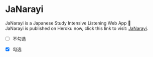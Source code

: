 # JaNarayi
JaNarayi is a Japanese Study Intensive Listening Web App :blue_book: <br>
JaNarayi is published on Heroku now, click this link to visit: [JaNarayi](https://janarayi.herokuapp.com/).
- [ ] 不勾选
- [x] 勾选

